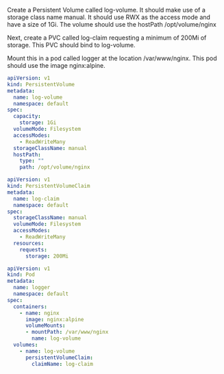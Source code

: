 Create a Persistent Volume called log-volume. It should make use of a storage class name manual. It should use RWX as the access mode and have a size of 1Gi. The volume should use the hostPath /opt/volume/nginx

Next, create a PVC called log-claim requesting a minimum of 200Mi of storage. This PVC should bind to log-volume.

Mount this in a pod called logger at the location /var/www/nginx. This pod should use the image nginx:alpine.

```yaml
apiVersion: v1
kind: PersistentVolume
metadata:
  name: log-volume
  namespace: default
spec:
  capacity:
    storage: 1Gi
  volumeMode: Filesystem
  accessModes:
    - ReadWriteMany
  storageClassName: manual
  hostPath:
    type: ""
    path: /opt/volume/nginx
```

```yaml
apiVersion: v1
kind: PersistentVolumeClaim
metadata:
  name: log-claim
  namespace: default
spec:
  storageClassName: manual
  volumeMode: Filesystem
  accessModes:
    - ReadWriteMany
  resources:
    requests:
      storage: 200Mi
```

```yaml
apiVersion: v1
kind: Pod
metadata:
  name: logger
  namespace: default
spec:
  containers:
    - name: nginx
      image: nginx:alpine
      volumeMounts:
      - mountPath: /var/www/nginx
        name: log-volume
  volumes:
    - name: log-volume
      persistentVolumeClaim:
        claimName: log-claim
```

